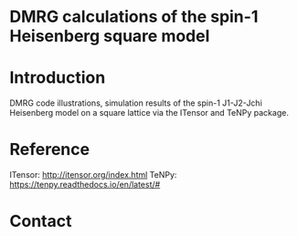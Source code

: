 # DMRG calculations of the spin-1 Heisenberg square model

# Introduction
DMRG code illustrations, simulation results of the spin-1 J1-J2-Jchi Heisenberg model on a square lattice via the ITensor and TeNPy package.

# Reference
ITensor: http://itensor.org/index.html
TeNPy: https://tenpy.readthedocs.io/en/latest/#

# Contact
